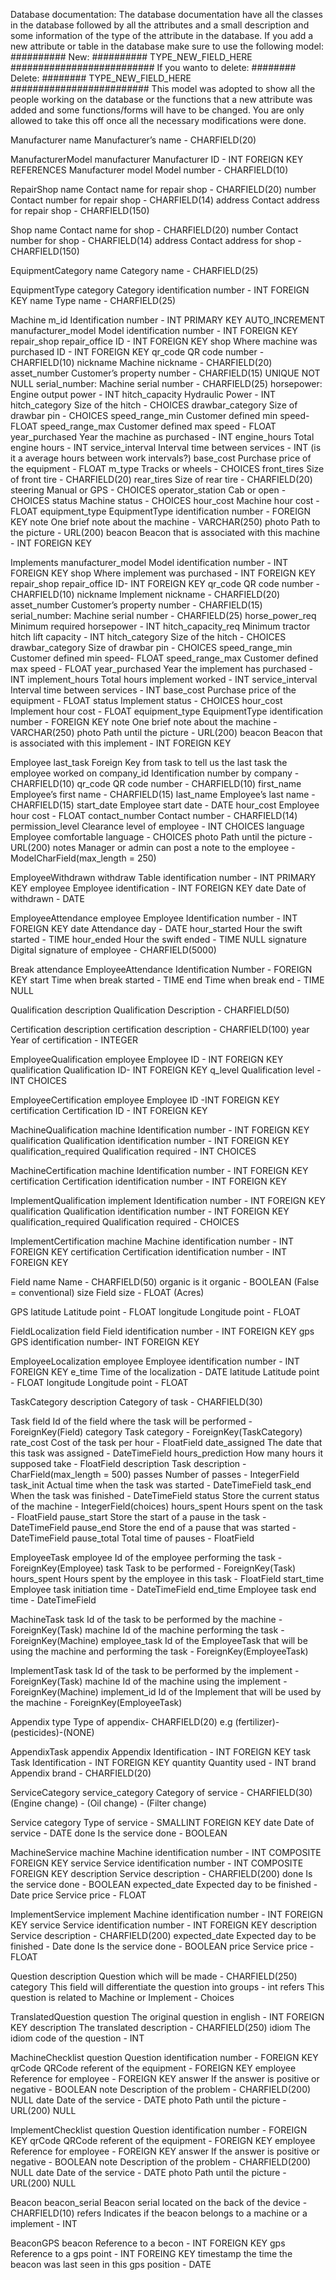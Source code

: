 Database documentation:
	The database documentation have all the classes in the database followed by all the attributes and a small description
	and some information of the type of the attribute in the database. If you add a new attribute or table in the database make sure to use the following model:
		########## New: ##########
		TYPE_NEW_FIELD_HERE
		##########################
	If you wanto to delete:
		######## Delete: ########
		TYPE_NEW_FIELD_HERE
		#########################
	This model was adopted to show all the people working on the database or the functions that a new attribute was added and some functions/forms will have to be changed. You are only allowed to take this off once all the necessary modifications were done.

Manufacturer
	name 										Manufacturer’s name - CHARFIELD(20)

ManufacturerModel
	manufacturer						Manufacturer ID - INT FOREIGN KEY REFERENCES Manufacturer
	model										Model number - CHARFIELD(10)

RepairShop
	name										Contact name for repair shop - CHARFIELD(20)
	number									Contact number for repair shop - CHARFIELD(14)
	address									Contact address for repair shop - CHARFIELD(150)

Shop
	name										Contact name for shop - CHARFIELD(20)
	number									Contact number for shop - CHARFIELD(14)
	address									Contact address for shop - CHARFIELD(150)

EquipmentCategory
	name 										Category name - CHARFIELD(25)

EquipmentType
	category 								Category identification number -  INT FOREIGN KEY
	name										Type name - CHARFIELD(25)

Machine
	m_id 										Identification number - INT PRIMARY KEY AUTO_INCREMENT
	manufacturer_model			Model identification number - INT FOREIGN KEY
	repair_shop							repair_office ID - INT FOREIGN KEY
	shop										Where machine was purchased ID - INT FOREIGN KEY
	qr_code 								QR code number - CHARFIELD(10)
	nickname								Machine nickname - CHARFIELD(20)
	asset_number	 					Customer’s property number - CHARFIELD(15) UNIQUE NOT NULL
	serial_number: 					Machine serial number - CHARFIELD(25)
	horsepower:							Engine output power - INT
	hitch_capacity					Hydraulic Power - INT
	hitch_category					Size of the hitch - CHOICES
	drawbar_category				Size of drawbar pin - CHOICES
	speed_range_min					Customer defined min speed- FLOAT
	speed_range_max					Customer defined max speed - FLOAT
	year_purchased					Year the machine as purchased - INT
	engine_hours						Total engine hours - INT
	service_interval				Interval time between services - INT (is it a average hours between work intervals?)
	base_cost								Purchase price of the equipment - FLOAT
	m_type									Tracks or wheels - CHOICES
	front_tires							Size of front tire - CHARFIELD(20)
	rear_tires							Size of rear tire - CHARFIELD(20)
	steering								Manual or GPS - CHOICES
	operator_station				Cab or open - CHOICES
	status									Machine status - CHOICES
	hour_cost								Machine hour cost - FLOAT
	equipment_type					EquipmentType identification number - FOREIGN KEY
	note                            One brief note about the machine - VARCHAR(250)
	photo										Path to the picture -  URL(200)
	beacon 							Beacon that is associated with this machine - INT FOREIGN KEY

Implements
	manufacturer_model			Model identification number - INT FOREIGN KEY
	shop										Where implement was purchased - INT FOREIGN KEY
	repair_shop							repair_office ID- INT FOREIGN KEY
	qr_code									QR code number - CHARFIELD(10)
	nickname								Implement nickname - CHARFIELD(20)
	asset_number						Customer’s property number - CHARFIELD(15)
	serial_number: 					Machine serial number - CHARFIELD(25)
	horse_power_req					Minimum required horsepower - INT
	hitch_capacity_req			Minimum tractor hitch lift capacity - INT
	hitch_category					Size of the hitch - CHOICES
	drawbar_category				Size of drawbar pin - CHOICES
	speed_range_min					Customer defined min speed- FLOAT
	speed_range_max					Customer defined max speed - FLOAT
	year_purchased					Year the implement has purchased - INT
	implement_hours					Total hours implement worked - INT
	service_interval				Interval time between services - INT
	base_cost								Purchase price of the equipment - FLOAT
	status									Implement status - CHOICES
	hour_cost								Implement hour cost - FLOAT
	equipment_type					EquipmentType identification number - FOREIGN KEY
	note                            One brief note about the machine - VARCHAR(250)
	photo										Path until the picture -  URL(200)
	beacon 							Beacon that is associated with this implement - INT FOREIGN KEY

Employee
	last_task								Foreign Key from task to tell us the last task the employee worked on
	company_id							Identification number by company - CHARFIELD(10)
	qr_code									QR code number - CHARFIELD(10)
	first_name							Employee’s first name - CHARFIELD(15)
	last_name								Employee’s last name - CHARFIELD(15)
	start_date							Employee start date -  DATE
	hour_cost								Employee hour cost - FLOAT
	contact_number  				Contact number - CHARFIELD(14)
	permission_level				Clearance level of employee - INT CHOICES
	language								Employee comfortable language - CHOICES
	photo										Path until the picture - URL(200)
	notes 									Manager or admin can post a note to the employee - ModelCharField(max_length = 250)

EmployeeWithdrawn
	withdraw								Table identification number - INT PRIMARY KEY
	employee								Employee identification - INT FOREIGN KEY
	date										Date of withdrawn - DATE

EmployeeAttendance
	employee								Employee Identification number - INT FOREIGN KEY
	date										Attendance day - DATE
	hour_started						Hour the swift started - TIME
	hour_ended							Hour the swift ended - TIME NULL
	signature								Digital signature of employee - CHARFIELD(5000)

Break
	attendance							EmployeeAttendance Identification Number - FOREIGN KEY
	start										Time when break started - TIME
	end											Time when break end - TIME NULL

Qualification
	description							Qualification Description - CHARFIELD(50)

Certification
	description							certification description - CHARFIELD(100)
	year										Year of certification - INTEGER

EmployeeQualification
	employee								Employee ID - INT  FOREIGN KEY
	qualification						Qualification ID- INT  FOREIGN KEY
	q_level		 							Qualification level - INT CHOICES

EmployeeCertification
	employee								Employee ID -INT FOREIGN KEY
	certification						Certification ID - INT FOREIGN KEY

MachineQualification
	machine									Identification number - INT FOREIGN KEY
	qualification						Qualification identification number - INT FOREIGN  KEY
	qualification_required	Qualification required - INT CHOICES


MachineCertification
machine										Identification number - INT FOREIGN KEY
certification							Certification  identification number - INT FOREIGN  KEY


ImplementQualification
implement									Identification number - INT FOREIGN KEY
qualification							Qualification identification number - INT FOREIGN KEY
qualification_required		Qualification required - CHOICES

ImplementCertification
machine										Machine identification number - INT FOREIGN KEY
certification							Certification identification number - INT FOREIGN KEY

Field
	name										Name - CHARFIELD(50)
	organic 								is it organic - BOOLEAN (False = conventional)
	size										Field size - FLOAT (Acres)

GPS
	latitude								Latitude point - FLOAT
	longitude								Longitude point - FLOAT

FieldLocalization
	field										Field identification number - INT FOREIGN KEY
	gps											GPS identification number- INT FOREIGN KEY

EmployeeLocalization
	employee								Employee identification number - INT FOREIGN KEY
	e_time									Time of the localization - DATE
	latitude								Latitude point - FLOAT
	longitude								Longitude point - FLOAT

TaskCategory
	description							Category of task - CHARFIELD(30)

Task
	field										Id of the field where the task will be performed - ForeignKey(Field)
	category								Task category - ForeignKey(TaskCategory)
	rate_cost								Cost of the task per hour - FloatField
	date_assigned						The date that this task was assigned - DateTimeField
	hours_prediction				How many hours it supposed take - FloatField
	description							Task description - CharField(max_length = 500)
	passes									Number of passes - IntegerField
	task_init								Actual time when the task was started - DateTimeField
	task_end								When the task was finished - DateTimeField
	status									Store the current status of the machine - IntegerField(choices)
	hours_spent							Hours spent on the task - FloatField
	pause_start							Store the start of a pause in the task - DateTimeField
	pause_end								Store the end of a pause that was started - DateTimeField
	pause_total							Total time of pauses - FloatField

EmployeeTask
	employee								Id of the employee performing the task - ForeignKey(Employee)
	task										Task to be performed - ForeignKey(Task)
	hours_spent							Hours spent by the employee in this task - FloatField
	start_time							Employee task initiation time - DateTimeField
	end_time								Employee task end time - DateTimeField

MachineTask
	task										Id of the task to be performed by the machine - ForeignKey(Task)
	machine									Id of the machine performing the task - ForeignKey(Machine)
	employee_task						Id of the EmployeeTask that will be using the machine and performing the task - ForeignKey(EmployeeTask)

ImplementTask
	task										Id of the task to be performed by the implement - ForeignKey(Task)
	machine									Id of the machine using the implement - ForeignKey(Machine)
	implement_id						Id of the Implement that will be used by the machine - ForeignKey(EmployeeTask)

Appendix
	type										Type of appendix- CHARFIELD(20) e.g (fertilizer)-(pesticides)-(NONE)

AppendixTask
	appendix								Appendix Identification -  INT FOREIGN KEY
	task										Task Identification - INT FOREIGN KEY
	quantity								Quantity used - INT
	brand										Appendix brand - CHARFIELD(20)

ServiceCategory
	service_category 				Category of service - CHARFIELD(30) (Engine change) - (Oil change) - (Filter change)

Service
	category								Type of service - SMALLINT FOREIGN KEY
	date										Date of service - DATE
	done										Is the service done - BOOLEAN

MachineService
	machine									Machine identification number - INT COMPOSITE FOREIGN KEY
	service									Service identification number - INT COMPOSITE FOREIGN KEY
	description							Service description - CHARFIELD(200)
	done										Is the service done - BOOLEAN
	expected_date						Expected day to be finished - Date
	price										Service price - FLOAT

ImplementService
	implement								Machine identification number - INT FOREIGN  KEY
	service									Service identification number - INT FOREIGN KEY
	description							Service description - CHARFIELD(200)
	expected_date						Expected day to be finished - Date
	done										Is the service done - BOOLEAN
	price										Service price - FLOAT


Question
	description 						Question which will be made - CHARFIELD(250)
	category								This field will differentiate the question into groups - int
	refers									This question is related to Machine or Implement - Choices

TranslatedQuestion
	question 							The original question in english - INT FOREIGN KEY
	description 						The translated description - CHARFIELD(250)
	idiom								The idiom code of the question - INT

MachineChecklist
	question								Question identification number - FOREIGN KEY
	qrCode									QRCode referent of the equipment -  FOREIGN KEY
	employee 								Reference for employee - FOREIGN KEY
	answer 									If the answer is positive or negative - BOOLEAN
	note										Description of the problem -	CHARFIELD(200) NULL
	date										Date of the service - DATE
	photo										Path until the picture - URL(200) NULL

ImplementChecklist
	question								Question identification number - FOREIGN KEY
	qrCode									QRCode referent of the equipment - FOREIGN KEY
	employee 								Reference for employee - FOREIGN KEY
	answer 									If the answer is positive or negative - BOOLEAN
	note										Description of the problem -	CHARFIELD(200) NULL
	date										Date of the service - DATE
	photo										Path until the picture - URL(200) NULL

Beacon
	beacon_serial						Beacon serial located on the back of the device - CHARFIELD(10)
	refers								Indicates if the beacon belongs to a machine or a implement - INT

BeaconGPS
	beacon 								Reference to a becon - INT FOREIGN KEY
	gps 								Reference to a gps point - INT FOREING KEY
	timestamp							the time the beacon was last seen in this gps position - DATE
